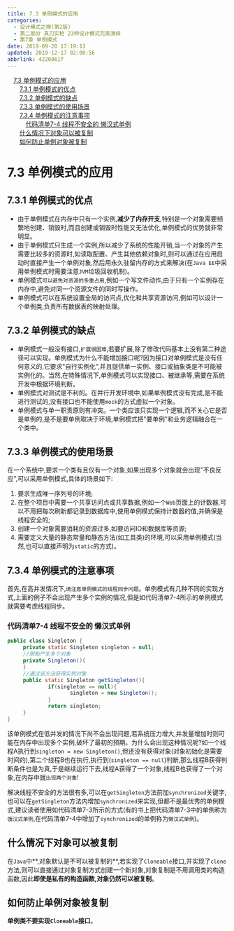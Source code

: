 ```yaml
---
title: 7.3 单例模式的应用
categories: 
  - 设计模式之禅(第2版)
  - 第二部分 真刀实枪 23种设计模式完美演绎
  - 第7章 单例模式
date: 2019-09-20 17:19:13
updated: 2019-12-17 02:00:56
abbrlink: 4220861f
---
```

<div id='my_toc'><a href="/ReadingNotes/4220861f/#7-3-单例模式的应用" class="header_1">7.3 单例模式的应用</a>&nbsp;<br><a href="/ReadingNotes/4220861f/#7-3-1-单例模式的优点" class="header_2">7.3.1 单例模式的优点</a>&nbsp;<br><a href="/ReadingNotes/4220861f/#7-3-2-单例模式的缺点" class="header_2">7.3.2 单例模式的缺点</a>&nbsp;<br><a href="/ReadingNotes/4220861f/#7-3-3-单例模式的使用场景" class="header_2">7.3.3 单例模式的使用场景</a>&nbsp;<br><a href="/ReadingNotes/4220861f/#7-3-4-单例模式的注意事项" class="header_2">7.3.4 单例模式的注意事项</a>&nbsp;<br><a href="/ReadingNotes/4220861f/#代码清单7-4-线程不安全的-懒汉式单例" class="header_3">代码清单7-4 线程不安全的 懒汉式单例</a>&nbsp;<br><a href="/ReadingNotes/4220861f/#什么情况下对象可以被复制" class="header_2">什么情况下对象可以被复制</a>&nbsp;<br><a href="/ReadingNotes/4220861f/#如何防止单例对象被复制" class="header_2">如何防止单例对象被复制</a>&nbsp;<br></div>
<style>.header_1{margin-left: 1em;}.header_2{margin-left: 2em;}.header_3{margin-left: 3em;}.header_4{margin-left: 4em;}.header_5{margin-left: 5em;}.header_6{margin-left: 6em;}</style>
<!--more-->
<script>if (navigator.platform.search('arm')==-1){document.getElementById('my_toc').style.display = 'none';}var e,p = document.getElementsByTagName('p');while (p.length>0) {e = p[0];e.parentElement.removeChild(e);}</script>

<!--end-->
<!--SSTStart-->
# 7.3 单例模式的应用 #
## 7.3.1 单例模式的优点 ##
- 由于单例模式在内存中只有一个实例,**减少了内存开支**,特别是一个对象需要频繁地创建、销毁时,而且创建或销毁时性能又无法优化,单例模式的优势就非常明显。
- 由于单例模式只生成一个实例,所以减少了系统的性能开销,当一个对象的产生需要比较多的资源时,如读取配置、产生其他依赖对象时,则可以通过在应用启动时直接产生一个单例对象,然后用永久驻留内存的方式来解决(在`Java EE`中采用单例模式时需要注意`JVM`垃圾回收机制)。
- 单例模式`可以避免对资源的多重占用`,例如一个写文件动作,由于只有一个实例存在内存中,避免对同一个资源文件的同时写操作。
- 单例模式可以在系统设置全局的访问点,优化和共享资源访问,例如可以设计一个单例类,负责所有数据表的映射处理。

## 7.3.2 单例模式的缺点 ##
- 单例模式一般没有接口,`扩展很困难`,若要扩展,除了修改代码基本上没有第二种途径可以实现。单例模式为什么不能增加接口呢?因为接口对单例模式是没有任何意义的,它要求"自行实例化",并且提供单一实例、接口或抽象类是不可能被实例化的。当然,在特殊情况下,单例模式可以实现接口、被继承等,需要在系统开发中根据环境判断。
- 单例模式对测试是不利的。在并行开发环境中,如果单例模式没有完成,是不能进行测试的,没有接口也不能使用`mock`的方式虚拟一个对象。
- 单例模式与单一职责原则有冲突。一个类应该只实现一个逻辑,而不关心它是否是单例的,是不是要单例取决于环境,单例模式把"要单例"和业务逻辑融合在一个类中。

## 7.3.3 单例模式的使用场景 ##
在一个系统中,要求一个类有且仅有一个对象,如果出现多个对象就会出现"不良反应",可以采用单例模式,具体的场景如下:
1. 要求生成唯一序列号的环境;
2. 在整个项目中需要一个共享访问点或共享数据,例如一个`Web`页面上的计数器,可以不用把每次刷新都记录到数据库中,使用单例模式保持计数器的值,并确保是线程安全的;
3. 创建一个对象需要消耗的资源过多,如要访问IO和数据库等资源;
4. 需要定义大量的静态常量和静态方法(如工具类)的环境,可以采用单例模式(当然,也可以直接声明为`static`的方式)。

## 7.3.4 单例模式的注意事项 ##
首先,在高并发情况下,`请注意单例模式的线程同步问题`。单例模式有几种不同的实现方式,上面的例子不会出现产生多个实例的情况,但是如代码清单7-4所示的单例模式就需要考虑线程同步。
### 代码清单7-4 线程不安全的 懒汉式单例 ###
```java
public class Singleton {
     private static Singleton singleton = null; 
     //限制产生多个对象
     private Singleton(){
     }  
     //通过该方法获得实例对象
     public static Singleton getSingleton(){
             if(singleton == null){
                    singleton = new Singleton();
             }
             return singleton;
     }
}
```
该单例模式在低并发的情况下尚不会出现问题,若系统压力增大,并发量增加时则可能在内存中出现多个实例,破坏了最初的预期。为什么会出现这种情况呢?如一个线程A执行到`singleton = new Singleton()`,但还没有获得对象(对象初始化是需要时间的),第二个线程B也在执行,执行到(`singleton == null`)判断,那么线程B获得判断条件也是为真,于是继续运行下去,线程A获得了一个对象,线程B也获得了一个对象,在内存中就`出现两个对象`!

解决线程不安全的方法很有多,可以在`getSingleton`方法前加`synchronized`关键字,也可以在`getSingleton`方法内增加`synchronized`来实现,但都不是最优秀的单例模式,建议读者使用如代码清单7-3所示的方式(有的书上把代码清单7-3中的单例称为`饿汉式单例`,在代码清单7-4中增加了`synchronized`的单例称为`懒汉式单例`)。

## 什么情况下对象可以被复制 ##
在`Java`中**,对象默认是不可以被复制的**,若实现了`Cloneable`接口,并实现了`clone`方法,则可以直接通过对象复制方式创建一个新对象,对象复制是不用调用类的构造函数,因此**即使是私有的构造函数,对象仍然可以被复制**。
## 如何防止单例对象被复制 ##
**单例类不要实现`Cloneable`接口**。
<!--SSTStop-->


